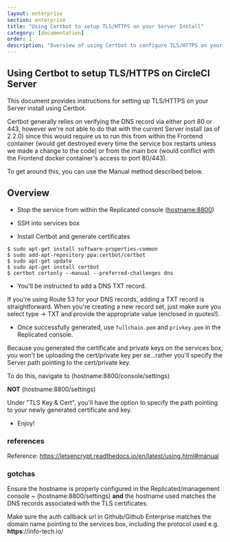 ```yaml
---
layout: enterprise
section: enterprise
title: "Using Certbot to setup TLS/HTTPS on your Server Install"
category: [documentation]
order: 1
description: "Overview of using Certbot to configure TLS/HTTPS on your Server install."
---
```


## Using Certbot to setup TLS/HTTPS on CircleCI Server

This document provides instructions for setting up TLS/HTTPS on your Server install using Certbot.

Certbot generally relies on verifying the DNS record via either port 80 or 443, however we're not able to do that with the current Server install (as of 2.2.0) since this would require us to run this from within the Frontend container (would get destroyed every time the service box restarts unless we made a change to the code) or from the main box (would conflict with the Frontend docker container's access to port 80/443).

To get around this, you can use the Manual method described below.

## Overview

- Stop the service from within the Replicated console (<hostname:8800>) 

- SSH into services box

- Install Certbot and generate certificates

```$ sudo apt-get update
$ sudo apt-get install software-properties-common
$ sudo add-apt-repository ppa:certbot/certbot
$ sudo apt-get update
$ sudo apt-get install certbot
$ certbot certonly --manual --preferred-challenges dns
```

- You'll be instructed to add a DNS TXT record.

If you're using Route 53 for your DNS records, adding a TXT record is straightforward. When you're creating a new record set, just make sure you select type -> TXT and provide the appropriate value (enclosed in quotes!).

- Once successfully generated, use `fullchain.pem` and `privkey.pem` in the Replicated console.

Because you generated the certificate and private keys *on* the services box, you won't be uploading the cert/private key per se...rather you'll specify the Server path pointing to the cert/private key. 

To do this, navigate to (hostname:8800/console/settings)

**NOT** (hostname:8800/settings)

Under "TLS Key & Cert", you'll have the option to specify the path pointing to your newly generated certificate and key.

- Enjoy!

### references

Reference: https://letsencrypt.readthedocs.io/en/latest/using.html#manual

### gotchas

Ensure the hostname is properly configured in the Replicated/management console ~ (hostname:8800/settings) **and** the hostname used matches the DNS records associated with the TLS certificates.

Make sure the auth callback url in Github/Github Enterprise matches the domain name pointing to the services box, including the protocol used e.g. **https**://info-tech.io/
